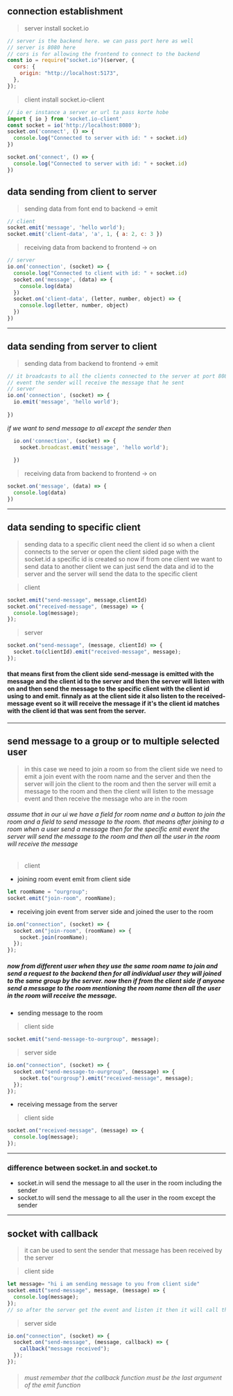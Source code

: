## connection establishment

> server 
> install socket.io

```js
// server is the backend here. we can pass port here as well
// server is 8080 here
// cors is for allowing the frontend to connect to the backend
const io = require("socket.io")(server, {
  cors: {
    origin: "http://localhost:5173",
  },
});
```
> client
> install socket.io-client


```js
// io er instance a server er url ta pass korte hobe
import { io } from 'socket.io-client'
const socket = io('http://localhost:8080');
socket.on('connect', () => {
  console.log("Connected to server with id: " + socket.id)
})

socket.on('connect', () => {
  console.log("Connected to server with id: " + socket.id)
})
```

## data sending from client to server 
> sending data from font end to backend -> emit

```js
// client
socket.emit('message', 'hello world');
socket.emit('client-data', 'a', 1, { a: 2, c: 3 })
```


> receiving data from backend to frontend -> on

```js
// server
io.on('connection', (socket) => {
  console.log("Connected to client with id: " + socket.id)
  socket.on('message', (data) => {
    console.log(data)
  })
  socket.on('client-data', (letter, number, object) => {
    console.log(letter, number, object)
  })
})
```
***
## data sending from server to client
> sending data from backend to frontend -> emit
  
  ```js
  // it broadcasts to all the clients connected to the server at port 8080
  // event the sender will receive the message that he sent
  // server
  io.on('connection', (socket) => {
    io.emit('message', 'hello world');
    
  })

```
*if we want to send message to all except the sender then*

```js
  io.on('connection', (socket) => {
    socket.broadcast.emit('message', 'hello world');
    
  })
```

> receiving data from backend to frontend -> on

```js
socket.on('message', (data) => {
  console.log(data)
})
``` 

***

## data sending to specific client

> sending data to a specific client need the client id
> so when a client connects to the server or open the client sided page
> with the socket.id a specific id is created so now if from one client we want to send data to another client we can just send the data and id to the server and the server will send the data to the specific client

> client

```js
socket.emit("send-message", message,clientId)
socket.on("received-message", (message) => {
  console.log(message);
});
```

> server

```js
socket.on("send-message", (message, clientId) => {
  socket.to(clientId).emit("received-message", message);
});
```

#### that means first from the client side send-message is emitted with the message and the client id to the server and then the server will listen with on and then send the message to the specific client with the client id using to and emit. finnaly as at the client side it also listen to the received-message event so it will receive the message if it's the client id matches with the client id that was sent from the server.

***

## send message to a group or to multiple selected user

> in this case we need to join a room
> so from the client side we need to emit a join event with the room name and  the server and then the server will join the client to the room and then the server will emit a message to the room and then the client will listen to the message event and then receive the message who are in the room

###### assume that in our ui we have a field for room name and a button to join the room and a field to send message to the room. that means after joining to a room when a user send a message then for the specific emit event the server will send the message to the room and then all the user in the room will receive the message

> client

- joining room event emit from client side

```js
let roomName = "ourgroup";
socket.emit("join-room", roomName);
```

- receiving join event from server side and joined the user to the room

```js
io.on("connection", (socket) => {
  socket.on("join-room", (roomName) => {
    socket.join(roomName);
  });
});
```

##### now from different user when they use the same room name to join and send a request to the backend then for all individual user they will joined to the same group by the server. now then if from the client side if anyone send a message to the room mentioning the room name then all the user in the room will receive the message.

- sending message to the room

> client side

```js
socket.emit("send-message-to-ourgroup", message);
```

> server side

```js
io.on("connection", (socket) => {
  socket.on("send-message-to-ourgroup", (message) => {
    socket.to("ourgroup").emit("received-message", message);
  });
});
```

- receiving message from the server
> client side

```js
socket.on("received-message", (message) => {
  console.log(message);
});
```

***

### difference between socket.in and socket.to

- socket.in will send the message to all the user in the room including the sender
- socket.to will send the message to all the user in the room except the sender

***

## socket with callback

> it can be used to sent the sender that message has been received by the server

> client side

```js
let message= "hi i am sending message to you from client side"
socket.emit("send-message", message, (message) => {
  console.log(message);
});
// so after the server get the event and listen it then it will call the callback with a message and then the client will receive the message and then log it
```

> server side

```js
io.on("connection", (socket) => {
  socket.on("send-message", (message, callback) => {
    callback("message received");
  });
});
```

> ###### must remember that the callback function must be the last argument of the emit function